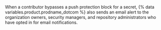 When a contributor bypasses a push protection block for a secret, {% data variables.product.prodname_dotcom %} also sends an email alert to the organization owners, security managers, and repository administrators who have opted in for email notifications.
